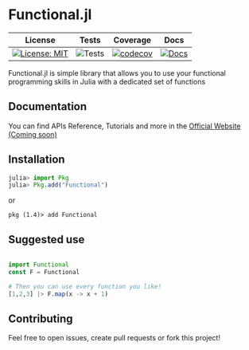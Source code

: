 # Functional.jl

| License | Tests | Coverage | Docs |
| :----: | :----: | :----: | :----: |
| [![License: MIT](https://img.shields.io/badge/License-MIT-blue.svg)](https://opensource.org/licenses/MIT) | ![Tests](https://github.com/manuelelucchi/Functional.jl/workflows/Tests/badge.svg?branch=master) | [![codecov](https://codecov.io/gh/manuelelucchi/Functional.jl/branch/master/graph/badge.svg?token=Q1RRYNGGW2)](https://codecov.io/gh/manuelelucchi/Functional.jl) | [![Docs](https://github.com/manuelelucchi/Functional.jl/workflows/Docs/badge.svg)]() |

Functional.jl is simple library that allows you to use your functional programming skills in Julia with a dedicated set of functions

## Documentation

You can find APIs Reference, Tutorials and more in the [Official Website (Coming soon)](https://manuelelucchi.github.io/Functional.jl/dev)

## Installation

```julia
julia> import Pkg
julia> Pkg.add("Functional")
```
or

```
pkg (1.4)> add Functional
```

## Suggested use

```julia

import Functional
const F = Functional

# Then you can use every function you like!
[1,2,3] |> F.map(x -> x + 1)

```

## Contributing

Feel free to open issues, create pull requests or fork this project!

